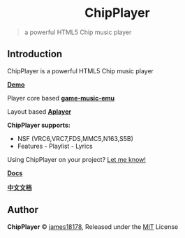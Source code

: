 <h1 align="center">ChipPlayer</h1>

> a powerful HTML5 Chip music player

## Introduction

ChipPlayer is a powerful HTML5 Chip music player

**[Demo](https://james18178.github.io/ChipPlayer/demo/)**

Player core based **[game-music-emu](https://bitbucket.org/mpyne/game-music-emu/)**

Layout based **[Aplayer](https://github.com/DIYgod/APlayer)**

**ChipPlayer supports:**

-   NSF (VRC6,VRC7,FDS,MMC5,N163,S5B)
-   Features - Playlist - Lyrics

Using ChipPlayer on your project? [Let me know!](https://james18178.github.io/ChipPlayer/#/start)

**[Docs](https://james18178.github.io/ChipPlayer)**

**[中文文档](https://james18178.github.io/ChipPlayer/#/zh-Hans/)**


## Author

**ChipPlayer** © [james18178](https://github.com/james18178), Released under the [MIT](./LICENSE) License
